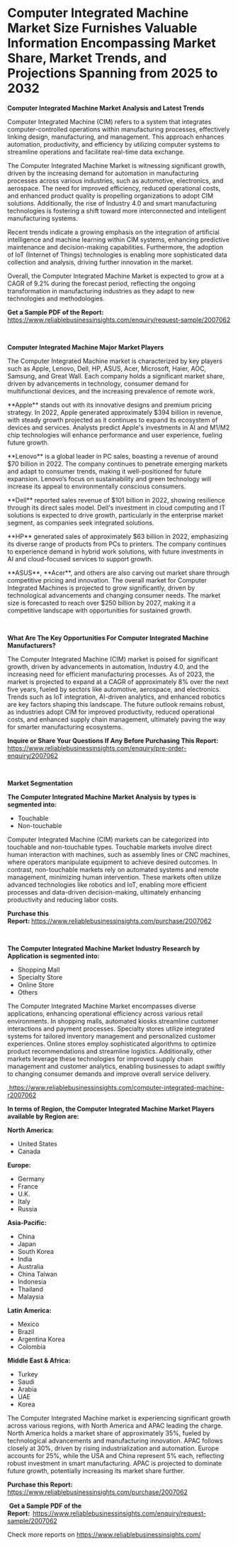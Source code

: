 <p><h1>Computer Integrated Machine Market Size Furnishes Valuable Information Encompassing Market Share, Market Trends, and Projections Spanning from 2025 to 2032</h1></p><p><strong>Computer Integrated Machine Market Analysis and Latest Trends</strong></p>
<p><p>Computer Integrated Machine (CIM) refers to a system that integrates computer-controlled operations within manufacturing processes, effectively linking design, manufacturing, and management. This approach enhances automation, productivity, and efficiency by utilizing computer systems to streamline operations and facilitate real-time data exchange.</p><p>The Computer Integrated Machine Market is witnessing significant growth, driven by the increasing demand for automation in manufacturing processes across various industries, such as automotive, electronics, and aerospace. The need for improved efficiency, reduced operational costs, and enhanced product quality is propelling organizations to adopt CIM solutions. Additionally, the rise of Industry 4.0 and smart manufacturing technologies is fostering a shift toward more interconnected and intelligent manufacturing systems.</p><p>Recent trends indicate a growing emphasis on the integration of artificial intelligence and machine learning within CIM systems, enhancing predictive maintenance and decision-making capabilities. Furthermore, the adoption of IoT (Internet of Things) technologies is enabling more sophisticated data collection and analysis, driving further innovation in the market.</p><p>Overall, the Computer Integrated Machine Market is expected to grow at a CAGR of 9.2% during the forecast period, reflecting the ongoing transformation in manufacturing industries as they adapt to new technologies and methodologies.</p></p>
<p><strong>Get a Sample PDF of the Report:&nbsp;</strong> <a href="https://www.reliablebusinessinsights.com/enquiry/request-sample/2007062?utm_campaign=2317&utm_medium=2&utm_source=Github&utm_content=ia&utm_term=08022025&utm_id=computer-integrated-machine">https://www.reliablebusinessinsights.com/enquiry/request-sample/2007062</a></p>
<p>&nbsp;</p>
<p><strong>Computer Integrated Machine Major Market Players</strong></p>
<p><p>The Computer Integrated Machine market is characterized by key players such as Apple, Lenovo, Dell, HP, ASUS, Acer, Microsoft, Haier, AOC, Samsung, and Great Wall. Each company holds a significant market share, driven by advancements in technology, consumer demand for multifunctional devices, and the increasing prevalence of remote work.</p><p>**Apple** stands out with its innovative designs and premium pricing strategy. In 2022, Apple generated approximately $394 billion in revenue, with steady growth projected as it continues to expand its ecosystem of devices and services. Analysts predict Apple's investments in AI and M1/M2 chip technologies will enhance performance and user experience, fueling future growth.</p><p>**Lenovo** is a global leader in PC sales, boasting a revenue of around $70 billion in 2022. The company continues to penetrate emerging markets and adapt to consumer trends, making it well-positioned for future expansion. Lenovo’s focus on sustainability and green technology will increase its appeal to environmentally conscious consumers.</p><p>**Dell** reported sales revenue of $101 billion in 2022, showing resilience through its direct sales model. Dell's investment in cloud computing and IT solutions is expected to drive growth, particularly in the enterprise market segment, as companies seek integrated solutions.</p><p>**HP** generated sales of approximately $63 billion in 2022, emphasizing its diverse range of products from PCs to printers. The company continues to experience demand in hybrid work solutions, with future investments in AI and cloud-focused services to support growth.</p><p>**ASUS**, **Acer**, and others are also carving out market share through competitive pricing and innovation. The overall market for Computer Integrated Machines is projected to grow significantly, driven by technological advancements and changing consumer needs. The market size is forecasted to reach over $250 billion by 2027, making it a competitive landscape with opportunities for sustained growth.</p></p>
<p>&nbsp;</p>
<p><strong>What Are The Key Opportunities For Computer Integrated Machine Manufacturers?</strong></p>
<p><p>The Computer Integrated Machine (CIM) market is poised for significant growth, driven by advancements in automation, Industry 4.0, and the increasing need for efficient manufacturing processes. As of 2023, the market is projected to expand at a CAGR of approximately 8% over the next five years, fueled by sectors like automotive, aerospace, and electronics. Trends such as IoT integration, AI-driven analytics, and enhanced robotics are key factors shaping this landscape. The future outlook remains robust, as industries adopt CIM for improved productivity, reduced operational costs, and enhanced supply chain management, ultimately paving the way for smarter manufacturing ecosystems.</p></p>
<p><strong>Inquire or Share Your Questions If Any Before Purchasing This Report:</strong> <a href="https://www.reliablebusinessinsights.com/enquiry/pre-order-enquiry/2007062?utm_campaign=2317&utm_medium=2&utm_source=Github&utm_content=ia&utm_term=08022025&utm_id=computer-integrated-machine">https://www.reliablebusinessinsights.com/enquiry/pre-order-enquiry/2007062</a></p>
<p>&nbsp;</p>
<p><strong>Market Segmentation</strong></p>
<p><strong>The Computer Integrated Machine Market Analysis by types is segmented into:</strong></p>
<p><ul><li>Touchable</li><li>Non-touchable</li></ul></p>
<p><p>Computer Integrated Machine (CIM) markets can be categorized into touchable and non-touchable types. Touchable markets involve direct human interaction with machines, such as assembly lines or CNC machines, where operators manipulate equipment to achieve desired outcomes. In contrast, non-touchable markets rely on automated systems and remote management, minimizing human intervention. These markets often utilize advanced technologies like robotics and IoT, enabling more efficient processes and data-driven decision-making, ultimately enhancing productivity and reducing labor costs.</p></p>
<p><strong>Purchase this Report:&nbsp;</strong><a href="https://www.reliablebusinessinsights.com/purchase/2007062?utm_campaign=2317&utm_medium=2&utm_source=Github&utm_content=ia&utm_term=08022025&utm_id=computer-integrated-machine">https://www.reliablebusinessinsights.com/purchase/2007062</a></p>
<p>&nbsp;</p>
<p><strong>The Computer Integrated Machine Market Industry Research by Application is segmented into:</strong></p>
<p><ul><li>Shopping Mall</li><li>Specialty Store</li><li>Online Store</li><li>Others</li></ul></p>
<p><p>The Computer Integrated Machine Market encompasses diverse applications, enhancing operational efficiency across various retail environments. In shopping malls, automated kiosks streamline customer interactions and payment processes. Specialty stores utilize integrated systems for tailored inventory management and personalized customer experiences. Online stores employ sophisticated algorithms to optimize product recommendations and streamline logistics. Additionally, other markets leverage these technologies for improved supply chain management and customer analytics, enabling businesses to adapt swiftly to changing consumer demands and improve overall service delivery.</p></p>
<p><a href="https://www.reliablebusinessinsights.com/computer-integrated-machine-r2007062?utm_campaign=2317&utm_medium=2&utm_source=Github&utm_content=ia&utm_term=08022025&utm_id=computer-integrated-machine">&nbsp;https://www.reliablebusinessinsights.com/computer-integrated-machine-r2007062</a></p>
<p><strong>In terms of Region, the Computer Integrated Machine Market Players available by Region are:</strong></p>
<p>
    <p> <strong> North America: </strong>
        <ul>
            <li>United States</li>
            <li>Canada</li>
        </ul>
        </p> 
    <p> <strong> Europe: </strong>
        <ul>
            <li>Germany</li>
            <li>France</li>
            <li>U.K.</li>
            <li>Italy</li>
            <li>Russia</li>
        </ul>
        </p> 
    <p> <strong> Asia-Pacific: </strong>
        <ul>
            <li>China</li>
            <li>Japan</li>
            <li>South Korea</li>
            <li>India</li>
            <li>Australia</li>
            <li>China Taiwan</li>
            <li>Indonesia</li>
            <li>Thailand</li>
            <li>Malaysia</li>
        </ul>
        </p> 
    <p> <strong> Latin America: </strong>
        <ul>
            <li>Mexico</li>
            <li>Brazil</li>
            <li>Argentina Korea</li>
            <li>Colombia</li>
        </ul>
        </p> 
    <p> <strong> Middle East & Africa: </strong>
        <ul>
            <li>Turkey</li>
            <li>Saudi</li>
            <li>Arabia</li>
            <li>UAE</li>
            <li>Korea</li>
        </ul>
    </p>
    </p>
<p><p>The Computer Integrated Machine market is experiencing significant growth across various regions, with North America and APAC leading the charge. North America holds a market share of approximately 35%, fueled by technological advancements and manufacturing innovation. APAC follows closely at 30%, driven by rising industrialization and automation. Europe accounts for 25%, while the USA and China represent 5% each, reflecting robust investment in smart manufacturing. APAC is projected to dominate future growth, potentially increasing its market share further.</p></p>
<p><strong>Purchase this Report: </strong><a href="https://www.reliablebusinessinsights.com/purchase/2007062?utm_campaign=2317&utm_medium=2&utm_source=Github&utm_content=ia&utm_term=08022025&utm_id=computer-integrated-machine">https://www.reliablebusinessinsights.com/purchase/2007062</a></p>
<p>&nbsp;<strong>Get a Sample PDF of the Report:&nbsp;&nbsp;</strong><a href="https://www.reliablebusinessinsights.com/enquiry/request-sample/2007062?utm_campaign=2317&utm_medium=2&utm_source=Github&utm_content=ia&utm_term=08022025&utm_id=computer-integrated-machine">https://www.reliablebusinessinsights.com/enquiry/request-sample/2007062</a></p>
<p><strong></strong></p>
<p>Check more reports on <a href="https://www.reliablebusinessinsights.com/?utm_campaign=2317&utm_medium=2&utm_source=Github&utm_content=ia&utm_term=08022025&utm_id=computer-integrated-machine">https://www.reliablebusinessinsights.com/</a></p>